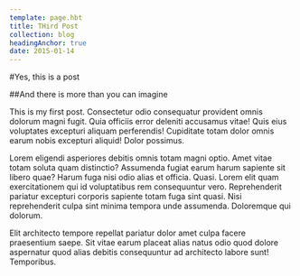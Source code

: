 ```yaml
---
template: page.hbt
title: THird Post
collection: blog
headingAnchor: true
date: 2015-01-14
---
```

#Yes, this is a post

##And there is more than you can imagine

This is my first post. Consectetur odio consequatur provident omnis dolorum magni fugit. Quia officiis error deleniti accusamus vitae! Quis eius voluptates excepturi aliquam perferendis! Cupiditate totam dolor omnis earum nobis excepturi aliquid! Dolor possimus.

Lorem eligendi asperiores debitis omnis totam magni optio. Amet vitae totam
soluta quam distinctio? Assumenda fugiat earum harum sapiente sit libero quae?
Harum fuga nisi odio alias et officia. Quasi. Lorem elit quam exercitationem qui id voluptatibus rem consequuntur vero. Reprehenderit pariatur excepturi corporis sapiente totam fuga sint quasi. Nisi reprehenderit culpa sint minima tempora unde assumenda. Doloremque qui dolorum.

Elit architecto tempore repellat pariatur dolor amet culpa facere praesentium saepe. Sit vitae earum placeat alias natus odio quod dolore aspernatur quod alias debitis consequuntur ad architecto labore sunt! Temporibus.
